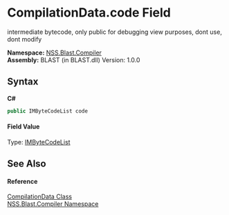 # CompilationData.code Field
 

intermediate bytecode, only public for debugging view purposes, dont use, dont modify

**Namespace:**&nbsp;<a href="N_NSS_Blast_Compiler">NSS.Blast.Compiler</a><br />**Assembly:**&nbsp;BLAST (in BLAST.dll) Version: 1.0.0

## Syntax

**C#**<br />
``` C#
public IMByteCodeList code
```


#### Field Value
Type: <a href="T_NSS_Blast_Compiler_Stage_IMByteCodeList">IMByteCodeList</a>

## See Also


#### Reference
<a href="T_NSS_Blast_Compiler_CompilationData">CompilationData Class</a><br /><a href="N_NSS_Blast_Compiler">NSS.Blast.Compiler Namespace</a><br />